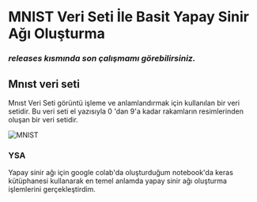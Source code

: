 # MNIST Veri Seti İle Basit Yapay Sinir Ağı Oluşturma
### ***releases kısmında son çalışmamı görebilirsiniz.***
## Mnıst veri seti
   Mnıst Veri Seti görüntü işleme ve anlamlandırmak için kullanılan bir veri setidir. Bu veri seti el yazısıyla 0 'dan 9'a kadar rakamların resimlerinden oluşan bir veri setidir. 
  
  
  ![MNIST](https://emredurukn.github.io/assets/images/mnist-examples.png)
   
### YSA 
   Yapay sinir ağı için google colab'da oluşturduğum notebook'da keras kütüphanesi kullanarak en temel anlamda yapay sinir ağı oluşturma işlemlerini gerçekleştirdim. 
   
